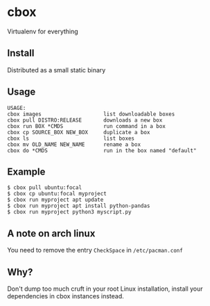 # cbox
Virtualenv for everything

## Install
Distributed as a small static binary

## Usage
```
USAGE:
cbox images                    list downloadable boxes
cbox pull DISTRO:RELEASE       downloads a new box
cbox run BOX *CMDS             run command in a box
cbox cp SOURCE_BOX NEW_BOX     duplicate a box
cbox ls                        list boxes
cbox mv OLD_NAME NEW_NAME      rename a box
cbox do *CMDS                  run in the box named "default"
```

## Example
```
$ cbox pull ubuntu:focal
$ cbox cp ubuntu:focal myproject
$ cbox run myproject apt update
$ cbox run myproject apt install python-pandas
$ cbox run myproject python3 myscript.py
```


## A note on arch linux
You need to remove the entry `CheckSpace` in `/etc/pacman.conf`

## Why?

Don't dump too much cruft in your root Linux installation, install your dependencies in cbox instances instead.
